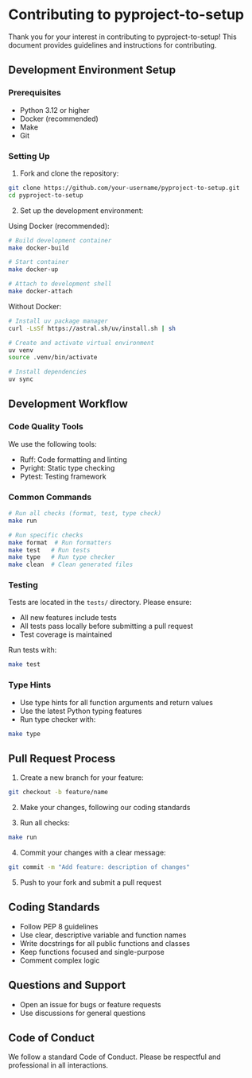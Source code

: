# Contributing to pyproject-to-setup

Thank you for your interest in contributing to pyproject-to-setup! This document provides guidelines and instructions for contributing.

## Development Environment Setup

### Prerequisites

- Python 3.12 or higher
- Docker (recommended)
- Make
- Git

### Setting Up

1. Fork and clone the repository:

```bash
git clone https://github.com/your-username/pyproject-to-setup.git
cd pyproject-to-setup
```

2. Set up the development environment:

Using Docker (recommended):

```bash
# Build development container
make docker-build

# Start container
make docker-up

# Attach to development shell
make docker-attach
```

Without Docker:

```bash
# Install uv package manager
curl -LsSf https://astral.sh/uv/install.sh | sh

# Create and activate virtual environment
uv venv
source .venv/bin/activate

# Install dependencies
uv sync
```

## Development Workflow

### Code Quality Tools

We use the following tools:

- Ruff: Code formatting and linting
- Pyright: Static type checking
- Pytest: Testing framework

### Common Commands

```bash
# Run all checks (format, test, type check)
make run

# Run specific checks
make format  # Run formatters
make test   # Run tests
make type   # Run type checker
make clean  # Clean generated files
```

### Testing

Tests are located in the `tests/` directory. Please ensure:

- All new features include tests
- All tests pass locally before submitting a pull request
- Test coverage is maintained

Run tests with:

```bash
make test
```

### Type Hints

- Use type hints for all function arguments and return values
- Use the latest Python typing features
- Run type checker with:

```bash
make type
```

## Pull Request Process

1. Create a new branch for your feature:

```bash
git checkout -b feature/name
```

2. Make your changes, following our coding standards

3. Run all checks:

```bash
make run
```

4. Commit your changes with a clear message:

```bash
git commit -m "Add feature: description of changes"
```

5. Push to your fork and submit a pull request

## Coding Standards

- Follow PEP 8 guidelines
- Use clear, descriptive variable and function names
- Write docstrings for all public functions and classes
- Keep functions focused and single-purpose
- Comment complex logic

## Questions and Support

- Open an issue for bugs or feature requests
- Use discussions for general questions

## Code of Conduct

We follow a standard Code of Conduct. Please be respectful and professional in all interactions.
